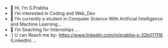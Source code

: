 - 👋 Hi, I’m S.Prabha
- 👀 I’m interested in Coding and Web_Dev
- 🌱 I’m currently a student in Computer Science With Artificial Intelligence and Machine Learning...
- 💞️ I’m Seaching for Internships ...
- :) U can Reach me by- https://www.linkedin.com/in/prabha-s-32b071116  (LinkedIn) ...

<!---
Prabha-Rocks/Prabha-Rocks is a ✨ special ✨ repository because its `README.md` (this file) appears on your GitHub profile.
You can click the Preview link to take a look at your changes.
--->
